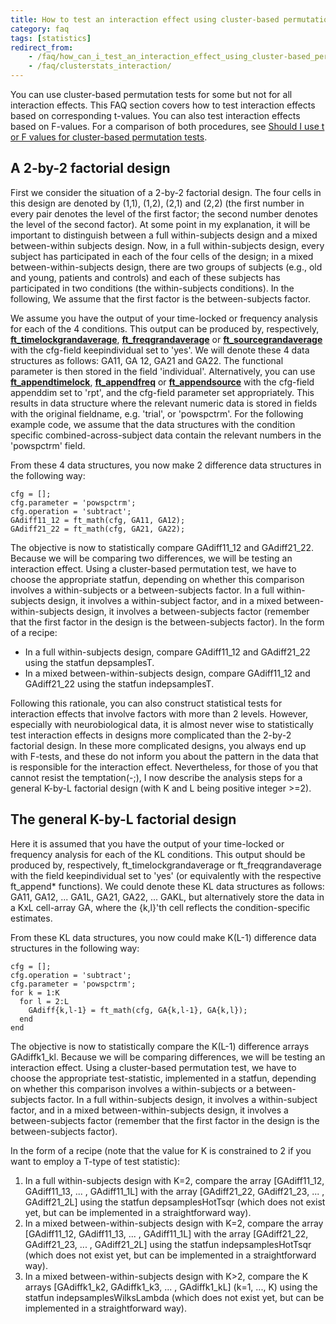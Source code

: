 ```yaml
---
title: How to test an interaction effect using cluster-based permutation tests?
category: faq
tags: [statistics]
redirect_from:
    - /faq/how_can_i_test_an_interaction_effect_using_cluster-based_permutation_tests/
    - /faq/clusterstats_interaction/
---
```


You can use cluster-based permutation tests for some but not for all interaction effects. This FAQ section covers how to test interaction effects based on corresponding t-values. You can also test interaction effects based on F-values. For a comparison of both procedures, see [Should I use t or F values for cluster-based permutation tests](/faq/stats/clusterstats_teststatistic).

## A 2-by-2 factorial design

First we consider the situation of a 2-by-2 factorial design. The four cells in this design are denoted by (1,1), (1,2), (2,1) and (2,2) (the first number in every pair denotes the level of the first factor; the second number denotes the level of the second factor). At some point in my explanation, it will be important to distinguish between a full within-subjects design and a mixed between-within subjects design. Now, in a full within-subjects design, every subject has participated in each of the four cells of the design; in a mixed between-within-subjects design, there are two groups of subjects (e.g., old and young, patients and controls) and each of these subjects has participated in two conditions (the within-subjects conditions). In the following, We assume that the first factor is the between-subjects factor.

We assume you have the output of your time-locked or frequency analysis for each of the 4 conditions. This output can be produced by, respectively, **[ft_timelockgrandaverage](/reference/ft_timelockgrandaverage)**, **[ft_freqgrandaverage](/reference/ft_freqgrandaverage)** or **[ft_sourcegrandaverage](/reference/ft_sourcegrandaverage)** with the cfg-field keepindividual set to 'yes'. We will denote these 4 data structures as follows: GA11, GA 12, GA21 and GA22. The functional parameter is then stored in the field 'individual'. Alternatively, you can use **[ft_appendtimelock](/reference/ft_appendtimelock)**, **[ft_appendfreq](/reference/ft_appendfreq)** or **[ft_appendsource](/reference/ft_appendsource)** with the cfg-field appenddim set to 'rpt', and the cfg-field parameter set appropriately. This results in data structure where the relevant numeric data is stored in fields with the original fieldname, e.g. 'trial', or 'powspctrm'. For the following example code, we assume that the data structures with the condition specific combined-across-subject data contain the relevant numbers in the 'powspctrm' field.

From these 4 data structures, you now make 2 difference data structures in the following way:

```
cfg = [];
cfg.parameter = 'powspctrm';
cfg.operation = 'subtract';
GAdiff11_12 = ft_math(cfg, GA11, GA12);
GAdiff21_22 = ft_math(cfg, GA21, GA22);
```

The objective is now to statistically compare GAdiff11_12 and GAdiff21_22. Because we will be comparing two differences, we will be testing an interaction effect. Using a cluster-based permutation test, we have to choose the appropriate statfun, depending on whether this comparison involves a within-subjects or a between-subjects factor. In a full within-subjects design, it involves a within-subject factor, and in a mixed between-within-subjects design, it involves a between-subjects factor (remember that the first factor in the design is the between-subjects factor). In the form of a recipe:

- In a full within-subjects design, compare GAdiff11_12 and GAdiff21_22 using the statfun depsamplesT.
- In a mixed between-within-subjects design, compare GAdiff11_12 and GAdiff21_22 using the statfun indepsamplesT.

Following this rationale, you can also construct statistical tests for interaction effects that involve factors with more than 2 levels. However, especially with neurobiological data, it is almost never wise to statistically test interaction effects in designs more complicated than the 2-by-2 factorial design. In these more complicated designs, you always end up with F-tests, and these do not inform you about the pattern in the data that is responsible for the interaction effect. Nevertheless, for those of you that cannot resist the temptation(-;), I now describe the analysis steps for a general K-by-L factorial design (with K and L being positive integer >=2).

## The general K-by-L factorial design

Here it is assumed that you have the output of your time-locked or frequency analysis for each of the KL conditions. This output should be produced by, respectively, ft_timelockgrandaverage or ft_freqgrandaverage with the field keepindividual set to 'yes' (or equivalently with the respective ft_append* functions). We could denote these KL data structures as follows: GA11, GA12, ... GA1L, GA21, GA22, ... GAKL, but alternatively store the data in a KxL cell-array GA, where the {k,l}'th cell reflects the condition-specific estimates.

From these KL data structures, you now could make K(L-1) difference data structures in the following way:

```
cfg = [];
cfg.operation = 'subtract';
cfg.parameter = 'powspctrm';
for k = 1:K
  for l = 2:L
    GAdiff{k,l-1} = ft_math(cfg, GA{k,l-1}, GA{k,l});
  end
end
```

The objective is now to statistically compare the K(L-1) difference arrays GAdiffk1_kl. Because we will be comparing differences, we will be testing an interaction effect. Using a cluster-based permutation test, we have to choose the appropriate test-statistic, implemented in a statfun, depending on whether this comparison involves a within-subjects or a between-subjects factor. In a full within-subjects design, it involves a within-subject factor, and in a mixed between-within-subjects design, it involves a between-subjects factor (remember that the first factor in the design is the between-subjects factor).

In the form of a recipe (note that the value for K is constrained to 2 if you want to employ a T-type of test statistic):

1.  In a full within-subjects design with K=2, compare the array [GAdiff11_12, GAdiff11_13, ... , GAdiff11_1L] with the array [GAdiff21_22, GAdiff21_23, ... , GAdiff21_2L] using the statfun depsamplesHotTsqr (which does not exist yet, but can be implemented in a straightforward way).
2.  In a mixed between-within-subjects design with K=2, compare the array [GAdiff11_12, GAdiff11_13, ... , GAdiff11_1L] with the array [GAdiff21_22, GAdiff21_23, ... , GAdiff21_2L] using the statfun indepsamplesHotTsqr (which does not exist yet, but can be implemented in a straightforward way).
3.  In a mixed between-within-subjects design with K>2, compare the K arrays [GAdiffk1_k2, GAdiffk1_k3, ... , GAdiffk1_kL] (k=1, ..., K) using the statfun indepsamplesWilksLambda (which does not exist yet, but can be implemented in a straightforward way).
